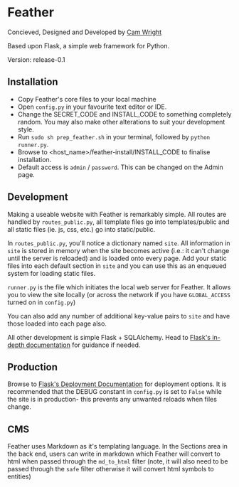 # Feather
Concieved, Designed and Developed by [Cam Wright](mailto:cam.wright@gmail.com)

Based upon Flask, a simple web framework for Python.

Version: release-0.1

## Installation
* Copy Feather's core files to your local machine
* Open `config.py` in your favourite text editor or IDE.
* Change the SECRET_CODE and INSTALL_CODE to something completely random. You may also make other alterations to suit your development style.
* Run `sudo sh prep_feather.sh` in your terminal, followed by `python runner.py`.
* Browse to <host_name>/feather-install/INSTALL_CODE to finalise installation.
* Default access is `admin` / `password`. This can be changed on the Admin page.

## Development
Making a useable website with Feather is remarkably simple. All routes are handled by `routes_public.py`, all template files go into templates/public and all static files (ie. js, css, etc.) go into static/public.

In `routes_public.py`, you'll notice a dictionary named `site`. All information in `site` is stored in memory when the site becomes active (i.e.: it can't change until the server is reloaded) and is loaded onto every page. Add your static files into each default section in `site` and you can use this as an enqueued system for loading static files.

`runner.py` is the file which initiates the local web server for Feather. It allows you to view the site locally (or across the network if you have `GLOBAL_ACCESS` turned on in `config.py`)

You can also add any number of additional key-value pairs to `site` and have those loaded into each page also.

All other development is simple Flask + SQLAlchemy. Head to [Flask's in-depth documentation](http://flask.pocoo.org/docs/) for guidance if needed.

## Production
Browse to [Flask's Deployment Documentation](http://flask.pocoo.org/docs/deploying/) for deployment options. It is recommended that the DEBUG constant in `config.py` is set to `False` while the site is in production- this prevents any unwanted reloads when files change. 

## CMS
Feather uses Markdown as it's templating language. In the Sections area in the back end, users can write in markdown which Feather will convert to html when passed through the `md_to_html` filter (note, it will also need to be passed through the `safe` filter otherwise it will convert html symbols to entities)